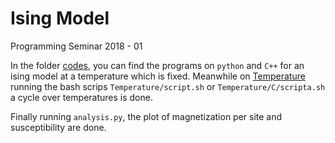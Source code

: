 # Ising Model
Programming Seminar 2018 - 01

In the folder [codes](https://github.com/jmsevillam/Seminar/tree/master/Ising%20Model/codes), you can find the programs on `python` and `C++` for an ising model at a temperature which is fixed. Meanwhile on [Temperature](https://github.com/jmsevillam/Seminar/tree/master/Ising%20Model/Temperatures) running the bash scrips `Temperature/script.sh` or `Temperature/C/scripta.sh` a cycle over temperatures is done.

Finally running `analysis.py`, the plot of magnetization per site and susceptibility are done.
